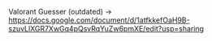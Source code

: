 Valorant Guesser (outdated) -> https://docs.google.com/document/d/1atfkkefOaH9B-szuvLlXGR7XwGq4pQsvRqYuZw6pmXE/edit?usp=sharing
